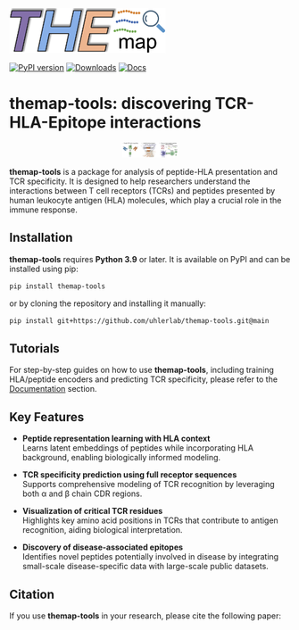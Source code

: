 
<p align="left">
  <img src="docs/source/_static/logo.png" alt="logo" width="280"/>
</p>


[![PyPI version](https://img.shields.io/pypi/v/your-package-name.svg)](https://pypi.org/project/themap-tools/)
[![Downloads](https://static.pepy.tech/badge/your-package-name)](https://pepy.tech/project/themap-tools)
[![Docs](https://img.shields.io/badge/docs-latest-blue)](https://themap-tools.readthedocs.io/)

# themap-tools: discovering TCR-HLA-Epitope interactions

<p align="center">
  <img src="docs/source/_static/diagram.png" alt="applications" width="100"/>
</p>

**themap-tools** is a package for analysis of peptide-HLA presentation and TCR specificity. It is designed to help researchers understand the interactions between T cell receptors (TCRs) and peptides presented by human leukocyte antigen (HLA) molecules, which play a crucial role in the immune response. 

## Installation
**themap-tools** requires **Python 3.9** or later. It is available on PyPI and can be installed using pip:
```bash
pip install themap-tools
```
or by cloning the repository and installing it manually:
```bash
pip install git+https://github.com/uhlerlab/themap-tools.git@main
```

## Tutorials
For step-by-step guides on how to use **themap-tools**, including training HLA/peptide encoders and predicting TCR specificity, please refer to the [Documentation](https://themap-tools.readthedocs.io/) section.

## Key Features

- **Peptide representation learning with HLA context**  
  Learns latent embeddings of peptides while incorporating HLA background, enabling biologically informed modeling.

- **TCR specificity prediction using full receptor sequences**  
  Supports comprehensive modeling of TCR recognition by leveraging both α and β chain CDR regions.

- **Visualization of critical TCR residues**  
  Highlights key amino acid positions in TCRs that contribute to antigen recognition, aiding biological interpretation.

- **Discovery of disease-associated epitopes**  
  Identifies novel peptides potentially involved in disease by integrating small-scale disease-specific data with large-scale public datasets.

## Citation
If you use **themap-tools** in your research, please cite the following paper: